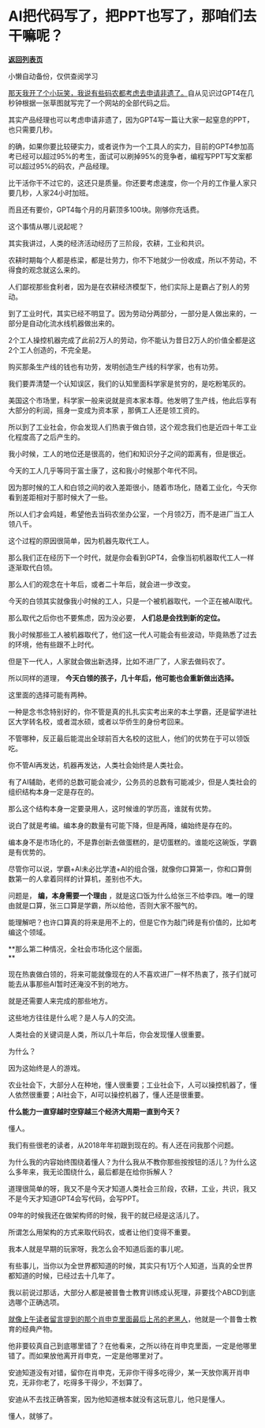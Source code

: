 # AI把代码写了，把PPT也写了，那咱们去干嘛呢？

[**返回列表页**](/gzh/记忆承载3)

小懒自动备份，仅供查阅学习

[那天我开了个小玩笑，我说有些码农都考虑去申请非遗了。](http://mp.weixin.qq.com/s?__biz=MzU3NDc5Nzc0NQ==&mid=2247523222&idx=2&sn=6006fee6d2b5e82526e921aceb760fca&chksm=fd2e3948ca59b05e4a247625dff4c071007ca4c171297fdd12d2927ff2bff23c8d43857c6e0d&scene=21#wechat_redirect)自从见识过GPT4在几秒钟根据一张草图就写完了一个网站的全部代码之后。  

其实产品经理也可以考虑申请非遗了，因为GPT4写一篇让大家一起窒息的PPT，也只需要几秒。

的确，如果你要比较硬实力，或者说作为一个工具人的实力，目前的GPT4参加高考已经可以超过95%的考生，面试可以刷掉95%的竞争者，编程写PPT写文案都可以超过95%的码农，产品经理。  

比干活你干不过它的，这还只是质量。你还要考虑速度，你一个月的工作量人家只要几秒，人家24小时加班。

而且还有要价，GPT4每个月的月薪顶多100块。刚够你充话费。  

这个事情从哪儿说起呢？  

其实我讲过，人类的经济活动经历了三阶段，农耕，工业和共识。

农耕时期每个人都是栋梁，都是壮劳力，你不下地就少一份收成，所以不劳动，不得食的观念就这么来的。  

人们鄙视那些食利者，因为是在农耕经济模型下，他们实际上是霸占了别人的劳动。  

到了工业时代，其实已经不明显了。因为劳动分两部分，一部分是人做出来的，一部分是自动化流水线机器做出来的。

2个工人操控机器完成了此前2万人的劳动，你不能认为昔日2万人的价值全都是这2个工人创造的，不完全是。  

购买那条生产线的钱也有功劳，发明创造生产线的科学家，也有功劳。  

我们要弄清楚一个认知误区，我们的认知里面科学家是贫穷的，是吃粉笔灰的。

美国这个市场里，科学家一般来说就是资本家本尊。他发明了生产线，他此后享有大部分的利润，摇身一变成为资本家 ，那俩工人还是领工资的。

所以到了工业社会，你会发现人们热衷于做白领，这个观念我们也是近四十年工业化程度高了之后产生的。  

我小时候，工人的地位还是很高的，他们和知识分子之间的距离有，但是很近。

今天的工人几乎等同于富士康了，这和我小时候那个年代不同。  

因为那时候的工人和白领之间的收入差距很小，随着市场化，随着工业化，今天你看到差距相对于那时候大了一些。

所以人们才会鸡娃，希望他去当码农坐办公室，一个月领2万，而不是进厂当工人领八千。  

这个过程的原因很简单，因为机器先取代工人。  

那么我们正在经历下一个时代，就是你会看到GPT4，会像当初机器取代工人一样逐渐取代白领。  

那么人们的观念在十年后，或者二十年后，就会进一步改变。  

今天的白领其实就像我小时候的工人，只是一个被机器取代，一个正在被AI取代。

那么取代之后你也不要焦虑，因为没必要， **人们总是会找到新的定位。**  

我小时候那些工人被机器取代了，他们这一代人可能会有些波动，毕竟熟悉了过去的环境，他有些跟不上时代。  

但是下一代人，人家就会做出新选择，比如不进厂了，人家去做码农了。

所以同样的道理， **今天白领的孩子，几十年后，他可能也会重新做出选择。**

这里面的选择可能有两种。  

一种是念书念特别好的，你不管是真的扎扎实实考出来的本土学霸，还是留学进社区大学转名校，或者混水硕，或者以华侨生的身份考回来。

不管哪种，反正最后能混出全球前百大名校的这批人，他们的优势在于可以领饭吃。

你不管AI再发达，机器再发达，人类社会始终是人类社会。  

有了AI辅助，老师的总数可能会减少，公务员的总数有可能减少，但是人类社会的组织结构本身一定是存在的。  

那么这个结构本身一定要录用人，这时候谁的学历高，谁就有优势。  

说白了就是考编。编本身的数量有可能下降，但是再降，编始终是存在的。  

编本身不是市场化的，不是靠创新去做蛋糕的，是切蛋糕的。谁能吃这碗饭，学霸是有优势的。  

尽管你可以说，学霸+AI未必比学渣+AI的组合强，就像你口算第一，你和口算倒数第一的人拿着同样的计算机，差别也不大。

问题是， **编，本身需要一个理由** ，就是这口饭为什么给张三不给李四。唯一的理由就是口算，张三口算是学霸，所以给他，否则大家不服气的。

能理解吧？也许口算真的将来是用不上的，但是它作为敲门砖是有价值的，比如考编这个领域。  

 **那么第二种情况，全社会市场化这个层面。  
**

现在热衷做白领的，将来可能就像现在的人不喜欢进厂一样不热衷了，孩子们就可能去从事那些AI暂时还淹没不到的地方。  

就是还需要人来完成的那些地方。

这些地方往往是什么呢？是人与人的交流。  

人类社会的关键词是人类，所以几十年后，你会发现懂人很重要。

为什么？  

因为这始终是人的游戏。  

农业社会下，大部分人在种地，懂人很重要；工业社会下，人可以操控机器了，懂人依然很重要；AI社会下，AI可以操控机器了，懂人还是很重要。

 **什么能力一直穿越时空穿越三个经济大周期一直到今天？**

懂人。  

我们有些很老的读者，从2018年年初跟到现在的。有人还在问我那个问题。  

为什么我的内容始终围绕着懂人？为什么我从不教你那些按按钮的活儿？为什么这么多年来，我无论围绕什么，最后都是在给你拆解人？

道理很简单的呀，我又不是今天才知道人类社会三阶段，农耕，工业，共识，我又不是今天才知道GPT4会写代码，会写PPT。  

09年的时候我还在做架构师的时候，我干的就已经是这活儿了。  

所谓怎么用架构的方式来取代码农，或者让他们变得不重要。

我本人就是早期的玩家呀，我怎么会不知道后面的事儿呢。  

有些事儿，当你以为全世界都知道的时候，其实只有1万个人知道，当真的全世界都知道的时候，已经过去十几年了。

我以前说过那话，大部分人都是被普鲁士教育训练成认死理，非要找个ABCD到底选哪个正确选项。

[就像上午读者留言提到的那个肖申克里面最后上吊的老黑人](http://mp.weixin.qq.com/s?__biz=MzU0MjYwNDU2Mw==&mid=2247510154&idx=1&sn=8a32fba9d199d1b1fe0b023e3aba5330&chksm=fb1ac4f6cc6d4de0f8b901c01b070f67e82e97c5ed252944fdc69717f6a83c7327f5d7498f58&scene=21#wechat_redirect)，他就是一个普鲁士教育的经典产物。  

他非要较真自己到底哪里错了？在他看来，之所以待在肖申克里面，一定是他哪里错了。而如果放他离开肖申克，一定是他哪里对了。

安迪知道没有对错，留你在肖申克，无非你干得多吃得少，某一天放你离开肖申克，无非你老了，吃得多干得少，不划算了。

安迪从不去找正确答案，因为他知道根本就没有这玩意儿，他只是懂人。

懂人，就够了。

